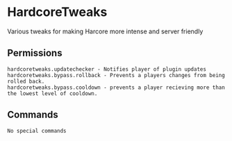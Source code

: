 # HardcoreTweaks
Various tweaks for making Harcore more intense and server friendly


## Permissions
```
hardcoretweaks.updatechecker - Notifies player of plugin updates
hardcoretweaks.bypass.rollback - Prevents a players changes from being rolled back.
hardcoretweaks.bypass.cooldown - prevents a player recieving more than the lowest level of cooldown.
```

## Commands
```
No special commands
```
